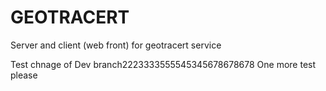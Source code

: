 GEOTRACERT
==========

Server and client (web front) for geotracert service

Test chnage of Dev branch2223333555545345678678678
One more test please